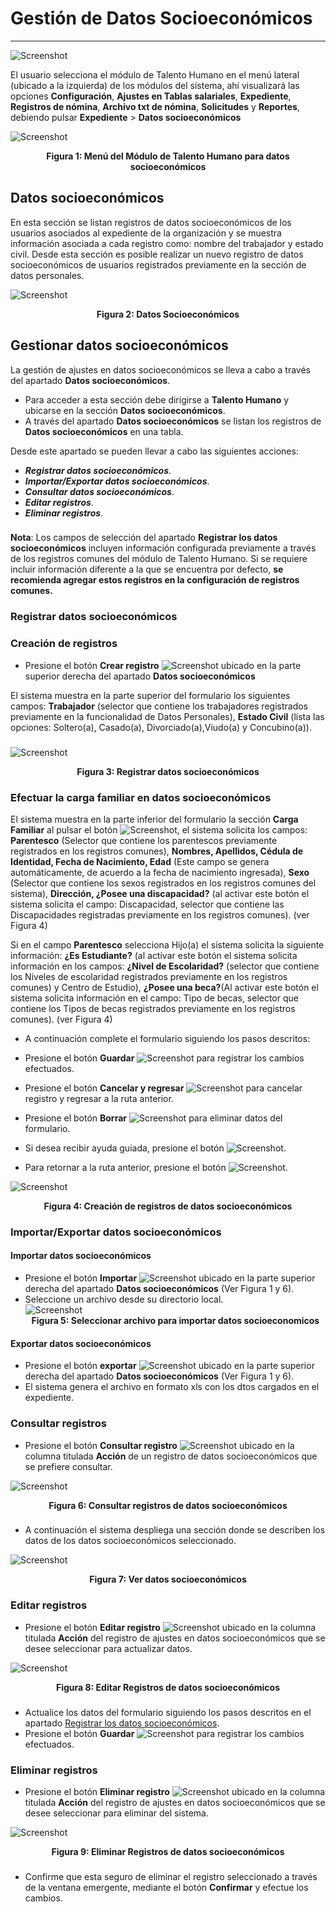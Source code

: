 # Gestión de Datos Socioeconómicos
**********************************

![Screenshot](../img/logokavac.png#imagen)


El usuario selecciona el módulo de Talento Humano en el menú lateral (ubicado a la izquierda) de los módulos del sistema, ahí visualizará las opciones **Configuración**, **Ajustes en Tablas salariales**, **Expediente**, **Registros de nómina**, **Archivo txt de nómina**, **Solicitudes** y  **Reportes**, debiendo pulsar **Expediente** > **Datos socioeconómicos**

![Screenshot](../img/SE_EF_2.png)<div style="text-align: center;font-weight: bold">Figura 1: Menú del Módulo de Talento Humano para datos socioeconómicos</div>


## Datos socioeconómicos

En esta sección se listan registros de datos socioeconómicos de los usuarios asociados al expediente de la organización y se muestra información asociada a cada registro como: nombre del trabajador y estado civil.   Desde esta sección es posible realizar un nuevo registro de datos socioeconómicos de usuarios registrados previamente en la sección de datos personales.

![Screenshot](../img/image50.png)<div style="text-align: center;font-weight: bold">Figura 2: Datos Socioeconómicos</div> 

      
## Gestionar datos socioeconómicos

La gestión de ajustes en datos socioeconómicos se lleva a cabo a través del apartado **Datos socioeconómicos**. 

-   Para acceder a esta sección debe dirigirse a **Talento Humano** y ubicarse en la sección **Datos socioeconómicos**.
-   A través del apartado **Datos socioeconómicos** se listan los registros de **Datos socioeconómicos** en una tabla.   

Desde este apartado se pueden llevar a cabo las siguientes acciones: 

-   ***Registrar datos socioeconómicos***.
-   ***Importar/Exportar datos socioeconómicos***. 
-   ***Consultar datos socioeconómicos***.
-   ***Editar registros***. 
-   ***Eliminar registros***. 
###
**Nota**: Los campos de selección del apartado **Registrar los datos socioeconómicos** incluyen información configurada previamente a través de los registros comunes del módulo de Talento Humano. Si se requiere incluir información diferente a la que se encuentra por defecto, **se recomienda agregar estos registros en la configuración de registros comunes.** 

### Registrar datos socioeconómicos 

### Creación de registros

-   Presione el botón **Crear registro** ![Screenshot](../img/create.png) ubicado en la parte superior derecha del apartado **Datos socioeconómicos** 

El sistema muestra en la parte superior del formulario los siguientes campos: **Trabajador** (selector que contiene los trabajadores registrados previamente en la funcionalidad de Datos Personales), **Estado Civil** (lista las opciones: Soltero(a), Casado(a), Divorciado(a),Viudo(a) y Concubino(a)). 
###
![Screenshot](../img/SE_EF_1.png)<div style="text-align: center;font-weight: bold">Figura 3: Registrar datos socioeconómicos</div>
###

### Efectuar la carga familiar en datos socioeconómicos

El sistema muestra en la parte inferior del formulario la sección **Carga Familiar** al pulsar el botón ![Screenshot](../img/add.png), el sistema solicita los campos: **Parentesco** (Selector que contiene los parentescos previamente registrados en los registros comunes), **Nombres, Apellidos, Cédula de Identidad, Fecha de Nacimiento, Edad** (Este campo se genera automáticamente, de acuerdo a la fecha de nacimiento ingresada), **Sexo** (Selector que contiene los sexos registrados en los registros comunes del sistema), **Dirección, ¿Posee una discapacidad?** (al activar este botón el sistema solicita el campo: Discapacidad, selector que contiene las Discapacidades registradas previamente en los registros comunes). (ver Figura 4)

Si en el campo **Parentesco** selecciona Hijo(a) el sistema solicita la siguiente información: **¿Es Estudiante?** (al activar este botón el sistema solicita información en los campos: **¿Nivel de Escolaridad?** (selector que contiene los Niveles de escolaridad registrados previamente en los registros comunes) y Centro de Estudio), **¿Posee una beca?**(Al activar este botón el sistema solicita información en el campo: Tipo de becas, selector que contiene los Tipos de becas registrados previamente en los registros comunes). (ver Figura 4)

-   A continuación complete el formulario siguiendo los pasos descritos:

-   Presione el botón **Guardar**  ![Screenshot](../img/save_1.png) para registrar los cambios efectuados.
-   Presione el botón **Cancelar y regresar**  ![Screenshot](../img/cancel.png) para cancelar registro y regresar a la ruta anterior.
-   Presione el botón **Borrar** ![Screenshot](../img/clean.png) para eliminar datos del formulario.
-   Si desea recibir ayuda guiada, presione el botón ![Screenshot](../img/help.png).
-   Para retornar a la ruta anterior, presione el botón ![Screenshot](../img/back.png).

![Screenshot](../img/SE_EF_4.png)<div style="text-align: center;font-weight: bold">Figura 4: Creación de registros de datos socioeconómicos</div>

### Importar/Exportar datos socioeconómicos

#### Importar datos socioeconómicos

-   Presione el botón **Importar** ![Screenshot](../img/exportar.png) ubicado en la parte superior derecha del apartado **Datos socioeconómicos** (Ver Figura 1 y 6).
-   Seleccione un archivo desde su directorio local.  
 ![Screenshot](../img/importar_archivo.png)<div style="text-align: center;font-weight: bold">Figura 5: Seleccionar archivo para importar datos socioeconomicos</div> 

#### Exportar datos socioeconómicos

-   Presione el botón **exportar** ![Screenshot](../img/importar.png) ubicado en la parte superior derecha del apartado **Datos socioeconómicos** (Ver Figura 1 y 6).
-  El sistema genera el archivo en formato xls con los dtos cargados en el expediente. 


### Consultar registros

-   Presione el botón **Consultar registro** ![Screenshot](../img/see.png) ubicado en la columna titulada **Acción** de un registro de datos socioeconómicos que se prefiere consultar. 

![Screenshot](../img/consultar_datos_socioeconomicos.png)<div style="text-align: center;font-weight: bold">Figura 6: Consultar registros de datos socioeconómicos </div>

###
-   A continuación el sistema despliega una sección donde se describen los datos de los datos socioeconómicos seleccionado. 

![Screenshot](../img/ver_datos_socioeconomicos.png)<div style="text-align: center;font-weight: bold">Figura 7: Ver datos socioeconómicos</div>


### Editar registros

-   Presione el botón **Editar registro** ![Screenshot](../img/edit.png)  ubicado en la columna titulada **Acción** del registro de ajustes en datos socioeconómicos que se desee seleccionar para actualizar datos. 

![Screenshot](../img/modificar_socioeconomicos.png)<div style="text-align: center;font-weight: bold">Figura 8: Editar Registros de datos socioeconómicos</div>

###
-   Actualice los datos del formulario siguiendo los pasos descritos en el apartado [Registrar los datos socioeconómicos](#registrar-los-datos-socioeconomicos).
-   Presione el botón **Guardar**  ![Screenshot](../img/save_1.png) para registrar los cambios efectuados.

### Eliminar registros

-   Presione el botón **Eliminar registro** ![Screenshot](../img/delete.png)  ubicado en la columna titulada **Acción** del registro de ajustes en datos socioeconómicos que se desee seleccionar para eliminar del sistema. 

![Screenshot](../img/eliminar_socioeconomicos.png)<div style="text-align: center;font-weight: bold">Figura 9: Eliminar Registros de datos socioeconómicos</div>

###
-   Confirme que esta seguro de eliminar el registro seleccionado a través de la ventana emergente, mediante el botón **Confirmar** y efectue los cambios.  
   

















   
